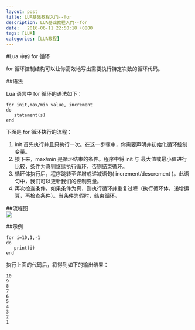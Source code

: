 ```yaml
---
layout: post
title: LUA基础教程入门--for 
description: LUA基础教程入门--for
date:   2016-06-11 22:50:18 +0800 
tags: [LUA]
categories: [LUA教程]
---
```


#Lua 中的 for 循环  

for 循环控制结构可以让你高效地写出需要执行特定次数的循环代码。  

##语法  

Lua 语言中 for 循环的语法如下：  

```
for init,max/min value, increment
do
   statement(s)
end
```  

下面是 for 循环执行的流程：  
<ol>
	<li>init 首先执行并且只执行一次。在这一步骤中，你需要声明并初始化循环控制变量。
	</li>
	<li>接下来，max/min 是循环结束的条件。程序中将 init 与 最大值或最小值进行比较，条件为真则继续执行循环，否则结束循环。
	</li>
	<li>循环体执行后，程序跳转至递增或递减语句( increment/descrement )。此语句中，我们可以更新我们的控制变量。
	</li>
	<li>再次检查条件。如果条件为真，则执行循环并重复过程（执行循环体，递增运算，再检查条件）。当条件为假时，结束循环。
	</li>
</ol>

##流程图  
![](images/for_loop.jpg)  

##示例  

```
for i=10,1,-1 
do 
   print(i) 
end
```  

执行上面的代码后，将得到如下的输出结果：  

```
10
9
8
7
6
5
4
3
2
1
```
